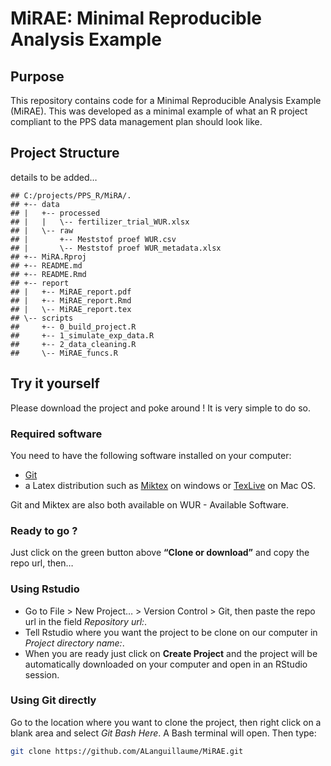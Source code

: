 MiRAE: Minimal Reproducible Analysis Example
================

## Purpose

This repository contains code for a Minimal Reproducible Analysis
Example (MiRAE). This was developed as a minimal example of what an R
project compliant to the PPS data management plan should look like.

## Project Structure

details to be added…

    ## C:/projects/PPS_R/MiRA/.
    ## +-- data
    ## |   +-- processed
    ## |   |   \-- fertilizer_trial_WUR.xlsx
    ## |   \-- raw
    ## |       +-- Meststof proef WUR.csv
    ## |       \-- Meststof proef WUR_metadata.xlsx
    ## +-- MiRA.Rproj
    ## +-- README.md
    ## +-- README.Rmd
    ## +-- report
    ## |   +-- MiRAE_report.pdf
    ## |   +-- MiRAE_report.Rmd
    ## |   \-- MiRAE_report.tex
    ## \-- scripts
    ##     +-- 0_build_project.R
    ##     +-- 1_simulate_exp_data.R
    ##     +-- 2_data_cleaning.R
    ##     \-- MiRAE_funcs.R

## Try it yourself

Please download the project and poke around \! It is very simple to do
so.

### Required software

You need to have the following software installed on your computer:

  - [Git](https://git-scm.com/downloads)
  - a Latex distribution such as [Miktex](https://miktex.org/download)
    on windows or
    [TexLive](https://www.tug.org/texlive/acquire-netinstall.html) on
    Mac OS.

Git and Miktex are also both available on WUR - Available Software.

### Ready to go ?

Just click on the green button above **“Clone or download”** and copy
the repo url, then…

### Using Rstudio

  - Go to File \> New Project… \> Version Control \> Git, then paste the
    repo url in the field *Repository url:*.
  - Tell Rstudio where you want the project to be clone on our computer
    in *Project directory name:*.
  - When you are ready just click on **Create Project** and the project
    will be automatically downloaded on your computer and open in an
    RStudio session.

### Using Git directly

Go to the location where you want to clone the project, then right click
on a blank area and select *Git Bash Here*. A Bash terminal will open.
Then type:

``` bash
git clone https://github.com/ALanguillaume/MiRAE.git
```
